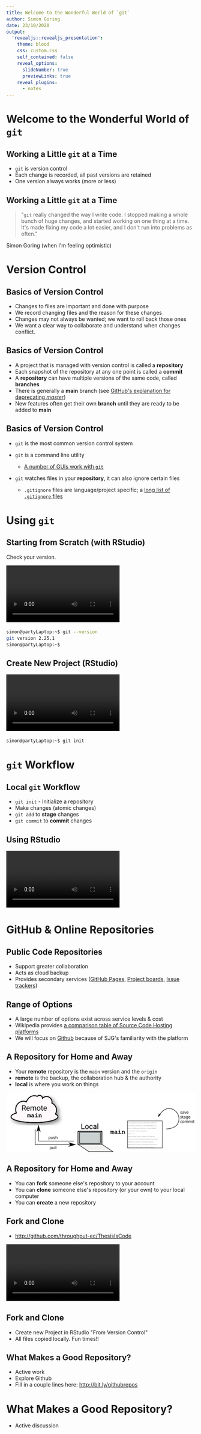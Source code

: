 ```yaml
---
title: Welcome to the Wonderful World of `git`
author: Simon Goring
date: 23/10/2020
output:
  'revealjs::revealjs_presentation':
    theme: blood
    css: custom.css
    self_contained: false
    reveal_options:
      slideNumber: true
      previewLinks: true
    reveal_plugins:
      - notes
---
```


# Welcome to the Wonderful World of `git`

## Working a Little `git` at a Time

- `git` is version control
- Each change is recorded, all past versions are retained
- One version always works (more or less)

## Working a Little `git` at a Time

> "`git` really changed the way I write code. I stopped making a whole bunch of huge changes, and started working on one thing at a time. It's made fixing my code a lot easier, and I don't run into problems as often."

Simon Goring (when I'm feeling optimistic)

# Version Control

## Basics of Version Control

- Changes to files are important and done with purpose
- We record changing files and the reason for these changes
- Changes may not always be wanted; we want to roll back those ones
- We want a clear way to collaborate and understand when changes conflict.

## Basics of Version Control

- A project that is managed with version control is called a **repository**
- Each snapshot of the repository at any one point is called a **commit**
- A **repository** can have multiple versions of the same code, called **branches**
- There is generally a **main** branch (see [GitHub's explanation for deprecating _master_](https://github.com/github/renaming))
- New features often get their own **branch** until they are ready to be added to **main**

## Basics of Version Control

- `git` is the most common version control system
- `git` is a command line utility

  - [A number of GUIs work with `git`](https://git-scm.com/downloads/guis)

- `git` watches files in your **repository**, it can also ignore certain files

  - `.gitignore` files are language/project specific; a [long list of `.gitignore` files](https://github.com/github/gitignore)

# Using `git`

## Starting from Scratch (with RStudio)

Check your version.

<video data-autoplay="" src="../images/gitVersionCheck.webm" width="60%" controls="">
</video>

```bash
simon@partyLaptop:~$ git --version
git version 2.25.1
simon@partyLaptop:~$
```

## Create New Project (RStudio)

<video data-autoplay="" src="../images/newRStudioProject.webm" width="60%" controls="">
</video>

```bash
simon@partyLaptop:~$ git init
```

# `git` Workflow

## Local `git` Workflow

- `git init` - Initialize a repository
- Make changes (atomic changes)
- `git add` to **stage** changes
- `git commit` to **commit** changes

## Using RStudio

<video data-autoplay="" src="../images/gitMakingCommits.webm" width="60%" controls="">
</video>

# GitHub & Online Repositories

## Public Code Repositories

- Support greater collaboration
- Acts as cloud backup
- Provides secondary services ([GitHub Pages](https://pages.github.com/), [Project boards](https://bitbucket.org/product/features/trello-boards), [Issue trackers](https://docs.gitlab.com/ee/user/project/issues/))

## Range of Options

- A large number of options exist across service levels & cost
- Wikipedia provides [a comparison table of Source Code Hosting platforms](https://en.wikipedia.org/wiki/Comparison_of_source-code-hosting_facilities#General_information)
- We will focus on [Github](http://github.com) because of SJG's familiarity with the platform

## A Repository for Home and Away

- Your **remote** repository is the `main` version and the `origin`
- **remote** is the backup, the collaboration hub & the authority
- **local** is where you work on things

![](../images/remotelocal.svg)

## A Repository for Home and Away

- You can **fork** someone else's repository to your account
- You can **clone** someone else's repository (or your own) to your local computer
- You can **create** a new repository

## Fork and Clone

- <http://github.com/throughput-ec/ThesisIsCode>

<video data-autoplay="" src="../images/forkGithub.webm" width="60%" controls="">
</video>

## Fork and Clone

- Create new Project in RStudio "From Version Control"
- All files copied locally. Fun times!!

## What Makes a Good Repository?

- Active work
- Explore Github
- Fill in a couple lines here: <http://bit.ly/githubrepos>

# What Makes a Good Repository?

- Active discussion
